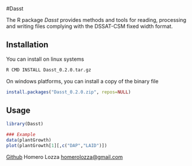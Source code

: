 #Dasst

The R package *Dasst* provides methods and tools for reading, processing and writing files complying with the DSSAT-CSM fixed width format.


## Installation
You can install on linux systems

```sh
R CMD INSTALL Dasst_0.2.0.tar.gz
```

On windows platforms, you can install a copy of the binary file 

```R
install.packages("Dasst_0.2.0.zip", repos=NULL)
```


## Usage

```R
library(Dasst)

### Example
data(plantGrowth)
plot(plantGrowth[1][,c("DAP","LAID")])
```

[Github](https://github.com/hlozza/Dasst)
Homero Lozza <homerolozza@gmail.com>
